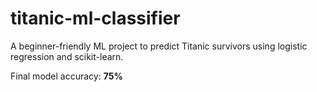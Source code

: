 # titanic-ml-classifier
A beginner-friendly ML project to predict Titanic survivors using logistic regression and scikit-learn.

Final model accuracy: **75%**


